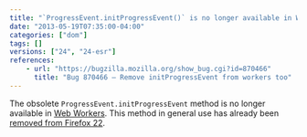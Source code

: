 ```yaml
---
title: "`ProgressEvent.initProgressEvent()` is no longer available in Web Workers"
date: "2013-05-19T07:35:00-04:00"
categories: ["dom"]
tags: []
versions: ["24", "24-esr"]
references:
    - url: "https://bugzilla.mozilla.org/show_bug.cgi?id=870466"
      title: "Bug 870466 – Remove initProgressEvent from workers too"
---
```

The obsolete `ProgressEvent.initProgressEvent` method is no longer available in [Web Workers](https://developer.mozilla.org/docs/Web/Guide/Performance/Using_web_workers). This method in general use has already been [removed from Firefox 22](https://www.fxsitecompat.dev/en-CA/docs/2013/progressevent-initprogressevent-has-been-removed/).
